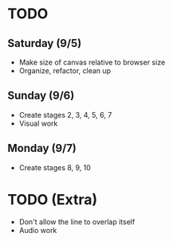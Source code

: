 # TODO

## Saturday (9/5)

* Make size of canvas relative to browser size
* Organize, refactor, clean up

## Sunday (9/6)

* Create stages 2, 3, 4, 5, 6, 7
* Visual work

## Monday (9/7)

* Create stages 8, 9, 10

# TODO (Extra)

* Don't allow the line to overlap itself
* Audio work
